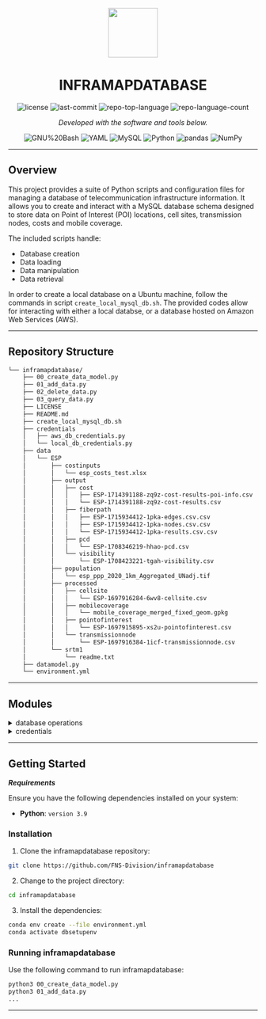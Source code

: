 <p align="center">
  <img src="https://cdn-icons-png.flaticon.com/512/6295/6295417.png" width="100" />
</p>
<p align="center">
    <h1 align="center">INFRAMAPDATABASE</h1>
</p>
<p align="center">
	<img src="https://img.shields.io/github/license/FNS-Division/inframapdatabase?style=flat&color=0080ff" alt="license">
	<img src="https://img.shields.io/github/last-commit/FNS-Division/inframapdatabase?style=flat&logo=git&logoColor=white&color=0080ff" alt="last-commit">
	<img src="https://img.shields.io/github/languages/top/FNS-Division/inframapdatabase?style=flat&color=0080ff" alt="repo-top-language">
	<img src="https://img.shields.io/github/languages/count/FNS-Division/inframapdatabase?style=flat&color=0080ff" alt="repo-language-count">
<p>
<p align="center">
		<em>Developed with the software and tools below.</em>
</p>
<p align="center">
	<img src="https://img.shields.io/badge/GNU%20Bash-4EAA25.svg?style=flat&logo=GNU-Bash&logoColor=white" alt="GNU%20Bash">
	<img src="https://img.shields.io/badge/YAML-CB171E.svg?style=flat&logo=YAML&logoColor=white" alt="YAML">
	<img src="https://img.shields.io/badge/MySQL-4479A1.svg?style=flat&logo=MySQL&logoColor=white" alt="MySQL">
	<img src="https://img.shields.io/badge/Python-3776AB.svg?style=flat&logo=Python&logoColor=white" alt="Python">
	<img src="https://img.shields.io/badge/pandas-150458.svg?style=flat&logo=pandas&logoColor=white" alt="pandas">
	<img src="https://img.shields.io/badge/NumPy-013243.svg?style=flat&logo=NumPy&logoColor=white" alt="NumPy">
</p>
<hr>

##  Overview

This project provides a suite of Python scripts and configuration files for managing a database of telecommunication infrastructure information. It allows you to create and interact with a MySQL database schema designed to store data on Point of Interest (POI) locations, cell sites, transmission nodes, costs and mobile coverage.

The included scripts handle:

- Database creation
- Data loading
- Data manipulation
- Data retrieval

In order to create a local database on a Ubuntu machine, follow the commands in script `create_local_mysql_db.sh`. The provided codes allow for interacting with either a local databse, or a database hosted on Amazon Web Services (AWS).

---

##  Repository Structure

```sh
└── inframapdatabase/
    ├── 00_create_data_model.py
    ├── 01_add_data.py
    ├── 02_delete_data.py
    ├── 03_query_data.py
    ├── LICENSE
    ├── README.md
    ├── create_local_mysql_db.sh
    ├── credentials
    │   ├── aws_db_credentials.py
    │   └── local_db_credentials.py
    ├── data
    │   └── ESP
    │       ├── costinputs
    │       │   └── esp_costs_test.xlsx
    │       ├── output
    │       │   ├── cost
    │       │   │   ├── ESP-1714391188-zq9z-cost-results-poi-info.csv
    │       │   │   └── ESP-1714391188-zq9z-cost-results.csv
    │       │   ├── fiberpath
    │       │   │   ├── ESP-1715934412-1pka-edges.csv.csv
    │       │   │   ├── ESP-1715934412-1pka-nodes.csv.csv
    │       │   │   └── ESP-1715934412-1pka-results.csv.csv
    │       │   ├── pcd
    │       │   │   └── ESP-1708346219-hhao-pcd.csv
    │       │   └── visibility
    │       │       └── ESP-1708423221-tgah-visibility.csv
    │       ├── population
    │       │   └── esp_ppp_2020_1km_Aggregated_UNadj.tif
    │       ├── processed
    │       │   ├── cellsite
    │       │   │   └── ESP-1697916284-6wv8-cellsite.csv
    │       │   ├── mobilecoverage
    │       │   │   └── mobile_coverage_merged_fixed_geom.gpkg
    │       │   ├── pointofinterest
    │       │   │   └── ESP-1697915895-xs2u-pointofinterest.csv
    │       │   └── transmissionnode
    │       │       └── ESP-1697916384-1icf-transmissionnode.csv
    │       └── srtm1
    │           └── readme.txt
    ├── datamodel.py
    └── environment.yml
```

---

##  Modules

<details closed><summary>database operations</summary>

| File                                                                                                              | Summary                                              |
| ---                                                                                                               | ---                                                  |
| [00_create_data_model.py](https://github.com/FNS-Division/inframapdatabase/blob/master/00_create_data_model.py)   | `00_create_data_model.py`  |
| [01_add_data.py](https://github.com/FNS-Division/inframapdatabase/blob/master/01_add_data.py)                     | `01_add_data.py`           |
| [02_delete_data.py](https://github.com/FNS-Division/inframapdatabase/blob/master/02_delete_data.py)               | `02_delete_data.py`        |
| [03_query_data.py](https://github.com/FNS-Division/inframapdatabase/blob/master/03_query_data.py)                 | `03_query_data.py`         |
| [datamodel.py](https://github.com/FNS-Division/inframapdatabase/blob/master/datamodel.py)                         | `datamodel.py`             |
| [create_local_mysql_db.sh](https://github.com/FNS-Division/inframapdatabase/blob/master/create_local_mysql_db.sh) | `create_local_mysql_db.sh` |
| [environment.yml](https://github.com/FNS-Division/inframapdatabase/blob/master/environment.yml)                   | `environment.yml`          |

</details>

<details closed><summary>credentials</summary>

| File                                                                                                                        | Summary                                                         |
| ---                                                                                                                         | ---                                                             |
| [local_db_credentials.py](https://github.com/FNS-Division/inframapdatabase/blob/master/credentials/local_db_credentials.py) | `credentials/local_db_credentials.py` |
| [aws_db_credentials.py](https://github.com/FNS-Division/inframapdatabase/blob/master/credentials/aws_db_credentials.py)     | `credentials/aws_db_credentials.py`   |

</details>

---

##  Getting Started

***Requirements***

Ensure you have the following dependencies installed on your system:

* **Python**: `version 3.9`

###  Installation

1. Clone the inframapdatabase repository:

```sh
git clone https://github.com/FNS-Division/inframapdatabase
```

2. Change to the project directory:

```sh
cd inframapdatabase
```

3. Install the dependencies:

```sh
conda env create --file environment.yml
conda activate dbsetupenv
```

###  Running inframapdatabase

Use the following command to run inframapdatabase:

```sh
python3 00_create_data_model.py
python3 01_add_data.py
...
```

---
